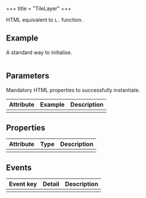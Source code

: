 +++
title = "TileLayer"
+++

HTML equivalent to `L.` function.

## Example

A standard way to initialise.

```html
```

## Parameters

Mandatory HTML properties to successfully instantiate.

| Attribute | Example | Description |
| --        | --      | --          |
|           |         |             |

## Properties

| Attribute | Type    | Description |
| --        | --      | --          |
|           |         |             |

## Events

| Event key | Detail  | Description |
| --        | --      | --          |
|           |         |             |



